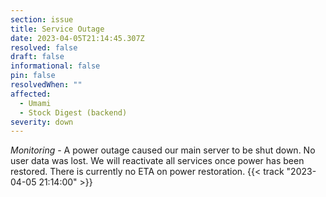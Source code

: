 ```yaml
---
section: issue
title: Service Outage
date: 2023-04-05T21:14:45.307Z
resolved: false
draft: false
informational: false
pin: false
resolvedWhen: ""
affected:
  - Umami
  - Stock Digest (backend)
severity: down
---
```

*Monitoring* - A power outage caused our main server to be shut down. No user data was lost. We will reactivate all services once power has been restored. There is currently no ETA on power restoration. {{< track "2023-04-05 21:14:00" >}}
